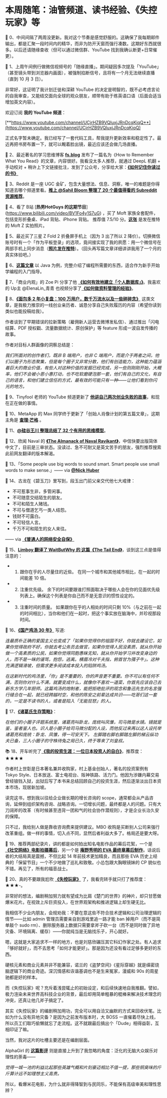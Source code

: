 # 本周随笔：油管频道、读书经验、《失控玩家》等

🔋 0、中间间隔了两周没更新。我对这个节奏是感觉舒服的。这确保了我每期邮件输出，都是汇聚一段时间内的精华，而非为防开天窗而强行凑数。这期好东西就很多。以后还请随缘查收（但可以通过微信群、YouTube 找到我确认断更+日常催更）。

🔋 1、上周午间例行做微信视频号的「随缘直播」。期间疑因多次提及「YouTube」（甚至镜头带到浏览器内画面），被强制掐断信号，且将有一个月无法继续直播（直到 10 月 3 日）。

非常好，这证明了我计划迁徙和深耕 YouTube 的决定是明智的，既不必考虑言论的自我审查，又能结交面向全球的观众朋友，顺带有助于练英语口语（后面会适当增加英文内容）。

欢迎订阅 **我的 YouTube 频道**：

[**https://www.youtube.com/channel/UCjrHZB9VQluxjJRnDcqKiqQ**](https://www.youtube.com/channel/UCjrHZB9VQluxjJRnDcqKiqQ)

正式名字暂未确定。我已经写了一套代码工具，帮我提升更新效率和稳定性了。最近再把书房布置一下，就可以觍着脸出镜，最近应该还会做几场直播。


🔋 2、最近著名的学习思维博客 [**fs.blog**](https://fs.blog/) 发布了一篇名为《How to Remember What You Read》的文章，内容很好。我看没太多人推荐，就通过 DeepL 机翻 + 手动校对 + 稍许上下文链接批注，发到了公众号，分享给大家：[**《如何记住你读过的书》**](https://mp.weixin.qq.com/s?__biz=MzA4NDk5OTgzMg==&mid=2650591845&idx=1&sn=7510bf8bb6cf36d1f0de19151a3f3877&chksm=87d6d992b0a1508469ef4c884cb229c70f1d1cc8232b161960a3c13dadb8bdd0e13497de1aa8&token=2090030786&lang=zh_CN#rd)

🔋 3、Reddit 是一座 UGC 金矿，包含大量想法、信息、洞察，唯一的难题是你得知道去哪个频道里看。[**推上 @Sahil Bloom 整理了 20 个最值得看的 Subreddit 资源推荐**](https://twitter.com/SahilBloom/status/1428749795078721537)。


🔋 4、看了 B站 [**热男HotGuys 的这期节目**] (https://www.bilibili.com/video/BV1Fo4y1S7uG) ，买了 Moft 家族全套配件，包括变形折叠桌、iPad 背贴、iPhone 背贴。 推荐值 7.5/10 分。[**这张**](https://twitter.com/XDash/status/1430414089402998789/photo/1) 是发在推特的 Moft Z 实拍照片。

🔋 5、最近买了三星 Z Fold 2 折叠屏手机上（因为 3 出了所以 2 降价）。切换微信账号时有一个「作为平板登录」的选项，竟间接实现了我的夙愿：用一个微信号在两部手机上同步消息（[**照片发在推特**](https://twitter.com/XDash/status/1431989950883328000/photo/1)）。（回头再写篇文章详细讲讲我用了一个月的真实体验吧。）



🔋 6、[**这篇文章**](https://twitter.com/SahilBloom/status/1428749795078721537) 以 Java 为例，完整介绍了编程所需要的东西，适合作为新手开始学编程的入门指导。


🔋 7、「商业内观」的 Zoe Pi 分享了他 [**《如何有效地建立「个人数据库」》**](https://mp.weixin.qq.com/s?__biz=MzUxMjY3NzY0Ng==&mid=2247484815&idx=1&sn=8efd7d450c3411bf42e6e71d509f05db&chksm=f96187eece160ef8d136d409b54596199c49ac1a6012c81635448e8ca59d0f5d8e94790c940d#rd)。我喜欢的 Up主 @ElenaLin_青青 也视频分享了[**《如何做资料管理的经验》**](https://www.bilibili.com/video/BV1yb4y117HX)。


🦄 8、[**《面包多 2 年小复盘：100 万用户，数千万流水以及一些碎碎念》**](https://mp.weixin.qq.com/s?__biz=MjM5ODY4NzQ4MQ==&mid=2651634195&idx=1&sn=1757f58c632f9fd263a7eae5eb355949&chksm=bd3efd858a49749391f8105b815b5387b39dc8630b377487197b99561fce04deed25b626eb1d#rd) 这类文章，是我极力推崇的一线创业亲历者、诚恳分享自己失败履历的内容（希望你读到类似也能投稿给我）。

作者谈到了早期错误的拉新策略（雇佣新人运营去微博发私信）、通过推出「闪电结算、PDF 授权戳、流量数据统计、原创保护」等 feature 形成一波自发传播的故事。

作者对目标人群画像的洞察总结是：

*我们所面对的创作者们，既非 B 端用户，也非 C 端用户，而是介于两者之间，他们以圈子为形态聚集，但是每个圈子又非常分散，他们有创造能力，这种能力蕴涵着巨大的商业价值，有些人对这种价值的发掘已经完成，另一些则刚刚开始，大概率，他们不会被小恩小惠打动，也不吃软磨硬泡那一套，他们有自己的文化，有自己的语言，和他们建立信任的方式，最有效的可能只有一种——让他们看到你闪光的地方。*



🦄 9、Tinyfool 老师的 YouTube 频道更新了 [**他讲自己两次创业失败的故事**](https://www.youtube.com/watch?v=Ic_oKwj3EFY)，和现在正在做的事情。

🦄 10、MetaApp 的 Max 同学终于更新了「创始人肖像计划的第五篇文章」，这期主角是 [**查理·芒格**](http://mp.weixin.qq.com/s?__biz=MzU2MTgzMjQyMA==&mid=2247484338&idx=1&sn=e2fbef7d934dd3b96680905061eeb163&chksm=fc738b39cb04022fc9f1f9456c1d28da377092cca05b643481c94a213f8a3f5e59345dd0ae04#rd) 。


👺 11、[**@硅谷王川 整理总结了 32 个有用的思维模型**](https://mp.weixin.qq.com/s?__biz=MzA3MzE5MjM2Mw==&mid=2672247491&idx=1&sn=3cd078203a868a3d8c00dc2c60c53940&chksm=85a12407b2d6ad1164dab410924bb667b143e92d864db74d2817ab9faa9e9b14bd81a4ea3560#rd)。


👺 12、欣闻 Naval 的 [**《The Almanack of Naval Ravikant》**](https://www.amazon.com/gp/product/1544514212/)，中信快要出版简体中文了，目前是三审状态。没读过、急不可耐又是英文苦手的朋友，强烈推荐搜索此前网友翻译的版本解渴。

👺 13、「Some people use big words to sound smart. Smart people use small words to make sense.」—— via [**@Nick Huber**](https://twitter.com/sweatystartup/status/1433451660110598144)


👺 14、古龙在《碧玉刀》里写到，段玉出门前父亲交代他七大戒律：

- 不可惹事生非，多管闲事。
- 不可随意交结陌生的朋友。
- 不可和陌生人赌钱。
- 不可与僧道乞丐一类人结怨。
- 钱财不可露白。
- 不可轻信人言。
- 千万不可和陌生的女人来往。

—— via [**《普通人的网络安全自保》**](http://mp.weixin.qq.com/s?__biz=MzkzODI1MTkxOQ==&mid=2247483739&idx=1&sn=1e6aa69ea4a5fd1f43894a5ba1f5c2bf&chksm=c28242bbf5f5cbadb33179245f405e9be34a98cb2b9ddd4c14083f2ff281cdcfa39a1b4f67f4#rd)


👺 15、[**Limboy 翻译了 WaitButWhy 的 这篇《The Tail End》**](https://limboy.me/2021/08/24/wbw-the-tail-end/)，谈到这三点是值得注意的：
- 1) 跟你在乎的人尽量住的近些。 在同一个城市和其他城市相比，在一起的时间能差 10 倍。
- 2) 注重优先级。 余下的时间要跟谁打照面取决于哪些人会在你的见面优先级列表上。确保这个列表是你自己而不是无意识的惯性设定的。
- 3) 注重时间的质量。 如果跟你在乎的人相处的时间只剩 10%（与之前在一起的时间相比），当你和他们在一起时，把这个事实放在脑海中，并珍视那段时间。

👺 16、[**《国产鸡汤 30 年》**](https://mp.weixin.qq.com/s?__biz=MzIyMTE2NTExOA==&mid=2650792415&idx=1&sn=6b36d1c4834ad957b169abf1b5691d51&chksm=8fcba28eb8bc2b988fcfe34e0bf9679ae0047e6599e76ead7127cc252f15b27ba67874104dce#rd) 写道:

*连最质朴正确的爱国主义也变成了「如果你觉得你的祖国不好，你就去建设它，如果你觉得政府不好，你就去考公务员去做官，如果你觉得人民没素质，就从你开始做一个高素质的公民，如果你觉得同胞愚昧无知，就从你开始学习并改变身边的人，而不是一昧的谩骂，抱怨，逃离。横眉冷对千夫指，俯首甘为孺子牛」。这种充满逻辑滑坡，但需求更多阅读成本投入的陷阱鸡汤。*

*在这新时代的鸡汤里，「你」是不重要的，你的声音更不重要。你不可以有任何不满，否则你对什么不满，就要变成什么，就像你不喜欢一道菜，你首先应该自己去新东方学几年厨师。这篇鸡汤的炮制者，能把拒绝批评的观念和鲁迅先生的名言强行缝合在一起，就已经跨越时空，和他的陈安之前辈达成共识——吃哥们这一套的，一定是不读书的人，或者是陷入「无能狂怒」的人。*


👺 17、[**《诸葛氏生存策略》**](http://mp.weixin.qq.com/s?__biz=MzAxODYzNjY5Ng==&mid=2650456037&idx=1&sn=85d4d4693ba095ff95eb2f7d8aef7f48&chksm=83dd5512b4aadc04823c69a17f2427361d2cfc5f083a89bfc3dab33efbf199a44d2eb815c9ad#rd)：

*在他们的小圈子评题系统里，诸葛亮叫卧龙，庞统叫凤雏，司马微是水镜。镜就是鉴，鉴者鉴人也。识人是小圈子给司马微分配的人设，而他反过来再以这人设托举诸葛亮和庞统：卧龙、凤雏，得一可安天下。*
*左脚踏右脚右脚踏左脚的梯云纵功夫已备，三人小圈子的守株待兔之局已久，终于等来了刘皇叔。*



📚 18、开车听完了[**《我的投资生涯：一位日本投资人的自白》**](https://book.douban.com/subject/34912616/)，推荐度：★★★★

作者村上世彰是日本著名兼并收购家，村上基金创始人，著名的投资案例有 Tokyo Style、日本放送、富士电视台、阪神铁路、活力门。他因为涉嫌内幕交易曾经锒铛入狱，出狱后写了本书来总结回顾自己的投资生涯，然后逐渐淡出日本资本市场，现居新加坡。

读完这书，想到我以往给企业做长期的增长咨询的 scope，通常都会从产品咨询，延伸到组织架构咨询、战略咨询。一切增长问题，最终都是人的问题。只有大刀阔斧的改革（有时候甚至违背一团和气的社会协作潜规则），才是企业长治久安的保障。

只不过，我给别人做是靠收咨询费来提供建议。MBO 收购是买断别人公司来强行改革重组。做一样的事情，切入点不同，显然后者利益大多了。格局还是要大呀。


🍿 19、推荐两部纪录片，讲的都是如何拍出知名电影作品的幕后花絮，一个是 [**《社交网络》电影拍摄幕后**](https://movie.douban.com/subject/6041562/)，另一个是 [**庵野秀明的 EVA 最终章幕后制作**](https://movie.douban.com/subject/35438008/)。话说后者的大结局真是震撼，不但比起 14 年前技术更加精良，而且那些 EVA 历史上经典的「保留节目」一个不少地做了巡礼和致敬。小怂包跟大胸眼镜妹的 CP 貌似也不错。再见了，所有的福音战士。


🍿 20、真的不要跟我尬吹 [**《失控玩家》**](https://movie.douban.com/subject/30337388/) 了，我看完转手就只打了推荐度：★★★-。

非常好的想法，编剧稍加努力就有望成为比肩《楚门的世界》的神片，却只甘愿做爆米花片。在视效上斥巨资投入，在世界观架构和推进逻辑上却生硬无比。

我相信不少业内朋友，会规劝我：不要在意这些不符合技术逻辑和公司治理逻辑的情节——比如 admin 管理员需要亲自到游戏里追一路才能 ban 掉用户（而不是简单敲个 sudo rm）、删除服务器上数据只需要拿斧子砍一台（而不是同时做了异地灾备、环境隔离、缓存）——你就纯当是无脑找乐子，开心就好。

嗯，这就是大家追求不一样的地方，也是刘慈欣碾压其它科幻作家之处。有人追求「够好就好」，而不去思考「如何才能更好」。那是因为还没有看过足够多更好的东西。

硬核元素和商业元素并非不能兼容，诺兰的《盗梦空间》《星际穿越》就是缜密烧脑逻辑下的商业奇迹。深沉情感和诙谐基调也不是生来冤家，漫威和 90s 的周星驰都是好的样本。

而《失控玩家》呢？充斥着浅尝辄止的初始设定，和后续快速地自我推翻。譬如，极力渲染未来世界高科技企业的背景，最后却用简单粗暴的棍棒来解决技术理念的冲突，还真让他几斧子搞定了。

其实《失控玩家》的编剧稍加用功，完全可以用自洽又幽默的方式来回收伏笔。比如为什么没有异地灾备？是因为之前发布版本时，大 BOSS 一直催着尽快上线，所以员工们取巧偷懒就忘了走流程。这不就跟最后搞出个「Dude」相得益彰，互相印证了嘛。

当然，我对这片的吐槽主要还是在编剧层面。

AlphaGirl 的 [**这篇影评**](https://mp.weixin.qq.com/s?__biz=MzIxOTIyOTA4MA==&mid=2656787121&idx=1&sn=df0278f2003091c78c12f0474f8965f2&chksm=8c718446bb060d50be88933585dcd9432273bd70d193bf61d300bba64fd929316b5b8e71a266#rd) 则是直接上升到了我忽略的角度：泛化的无脑大众娱乐对理性的荼毒——

*觉得一城一池的利益比起那些英雄气概和片刻豪迈相比不值一提，那些铜臭味的斤斤算计远不如理想主义高贵。*

所以，看爆米花电影，为什么就非得降智到与民同乐，不能保有高级审美和理性思辨？